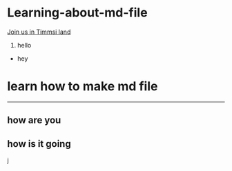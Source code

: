 # **Learning-about-md-file**

[Join us in Timmsi land](https://teams.microsoft.com/l/meetup-join/19:3eqQUk5cDu9z5kw40naFcPq3oLaWPTvSwGO3AVI81so1@thread.tacv2/1671200265176?context=%7B%22Tid%22:%22cfdb1f01-5e1e-462f-b04c-985c14d0a6d1%22,%22Oid%22:%227ab6185c-daa2-491b-acb9-2fd53fe5a19f%22%7D)

1. hello
* hey

# learn how to make md file
---
## how are you
## how is it going


j
